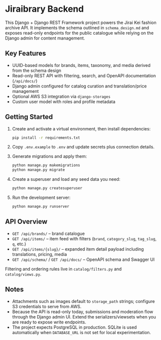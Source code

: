 # Jiraibrary Backend

This Django + Django REST Framework project powers the Jirai Kei fashion archive API. It implements the schema outlined in `schema_design.md` and exposes read-only endpoints for the public catalogue while relying on the Django admin for content management.

## Key Features

- UUID-based models for brands, items, taxonomy, and media derived from the schema design
- Read-only REST API with filtering, search, and OpenAPI documentation (`/api/docs/`)
- Django admin configured for catalog curation and translation/price management
- Optional AWS S3 integration via `django-storages`
- Custom user model with roles and profile metadata

## Getting Started

1. Create and activate a virtual environment, then install dependencies:

   ```bash
   pip install -r requirements.txt
   ```

2. Copy `.env.example` to `.env` and update secrets plus connection details.
3. Generate migrations and apply them:

   ```bash
   python manage.py makemigrations
   python manage.py migrate
   ```

4. Create a superuser and load any seed data you need:

   ```bash
   python manage.py createsuperuser
   ```

5. Run the development server:

   ```bash
   python manage.py runserver
   ```

## API Overview

- `GET /api/brands/` – brand catalogue
- `GET /api/items/` – item feed with filters (`brand`, `category_slug`, `tag_slug`, `q`, etc.)
- `GET /api/items/{slug}/` – expanded item detail payload including translations, pricing, media
- `GET /api/schema/` / `GET /api/docs/` – OpenAPI schema and Swagger UI

Filtering and ordering rules live in `catalog/filters.py` and `catalog/views.py`.

## Notes

- Attachments such as images default to `storage_path` strings; configure S3 credentials to serve from AWS.
- Because the API is read-only today, submissions and moderation flow through the Django admin UI. Extend the serializers/viewsets when you are ready to expose write endpoints.
- The project expects PostgreSQL in production. SQLite is used automatically when `DATABASE_URL` is not set for local experimentation.

